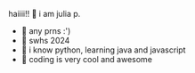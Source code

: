haiiii!!
🦎 i am  julia p.
- 🐊 any prns :')  
- 🐢 swhs 2024
- 🐍 i know python, learning java and javascript
- 🐉 coding is very cool and awesome 
